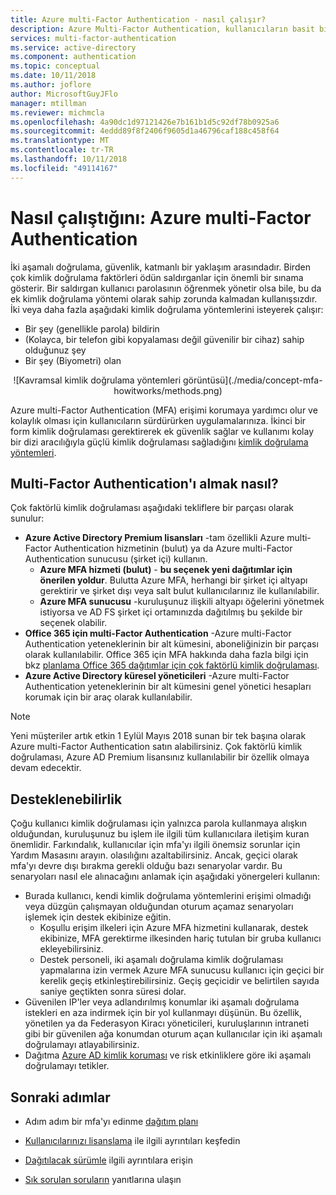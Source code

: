 ```yaml
---
title: Azure multi-Factor Authentication - nasıl çalışır?
description: Azure Multi-Factor Authentication, kullanıcıların basit bir oturum açma işlemi taleplerini karşılarken, verilere ve uygulamalara erişimi korumaya da yardımcı olur.
services: multi-factor-authentication
ms.service: active-directory
ms.component: authentication
ms.topic: conceptual
ms.date: 10/11/2018
ms.author: joflore
author: MicrosoftGuyJFlo
manager: mtillman
ms.reviewer: michmcla
ms.openlocfilehash: 4a90dc1d97121426e7b161b1d5c92df78b0925a6
ms.sourcegitcommit: 4eddd89f8f2406f9605d1a46796caf188c458f64
ms.translationtype: MT
ms.contentlocale: tr-TR
ms.lasthandoff: 10/11/2018
ms.locfileid: "49114167"
---
```

# <a name="how-it-works-azure-multi-factor-authentication"></a>Nasıl çalıştığını: Azure multi-Factor Authentication

İki aşamalı doğrulama, güvenlik, katmanlı bir yaklaşım arasındadır. Birden çok kimlik doğrulama faktörleri ödün saldırganlar için önemli bir sınama gösterir. Bir saldırgan kullanıcı parolasının öğrenmek yönetir olsa bile, bu da ek kimlik doğrulama yöntemi olarak sahip zorunda kalmadan kullanışsızdır. İki veya daha fazla aşağıdaki kimlik doğrulama yöntemlerini isteyerek çalışır:

* Bir şey (genellikle parola) bildirin
* (Kolayca, bir telefon gibi kopyalaması değil güvenilir bir cihaz) sahip olduğunuz şey
* Bir şey (Biyometri) olan

<center>![Kavramsal kimlik doğrulama yöntemleri görüntüsü](./media/concept-mfa-howitworks/methods.png)</center>

Azure multi-Factor Authentication (MFA) erişimi korumaya yardımcı olur ve kolaylık olması için kullanıcıların sürdürürken uygulamalarınıza. İkinci bir form kimlik doğrulaması gerektirerek ek güvenlik sağlar ve kullanımı kolay bir dizi aracılığıyla güçlü kimlik doğrulaması sağladığını [kimlik doğrulama yöntemleri](concept-authentication-methods.md).

## <a name="how-to-get-multi-factor-authentication"></a>Multi-Factor Authentication'ı almak nasıl?

Çok faktörlü kimlik doğrulaması aşağıdaki tekliflere bir parçası olarak sunulur:

* **Azure Active Directory Premium lisansları** -tam özellikli Azure multi-Factor Authentication hizmetinin (bulut) ya da Azure multi-Factor Authentication sunucusu (şirket içi) kullanın.
   * **Azure MFA hizmeti (bulut)** - **bu seçenek yeni dağıtımlar için önerilen yoldur**. Bulutta Azure MFA, herhangi bir şirket içi altyapı gerektirir ve şirket dışı veya salt bulut kullanıcılarınız ile kullanılabilir.
   * **Azure MFA sunucusu** -kuruluşunuz ilişkili altyapı öğelerini yönetmek istiyorsa ve AD FS şirket içi ortamınızda dağıtılmış bu şekilde bir seçenek olabilir.
* **Office 365 için multi-Factor Authentication** -Azure multi-Factor Authentication yeteneklerinin bir alt kümesini, aboneliğinizin bir parçası olarak kullanılabilir. Office 365 için MFA hakkında daha fazla bilgi için bkz [planlama Office 365 dağıtımlar için çok faktörlü kimlik doğrulaması](https://support.office.com/article/plan-for-multi-factor-authentication-for-office-365-deployments-043807b2-21db-4d5c-b430-c8a6dee0e6ba).
* **Azure Active Directory küresel yöneticileri** -Azure multi-Factor Authentication yeteneklerinin bir alt kümesini genel yönetici hesapları korumak için bir araç olarak kullanılabilir.

> [!NOTE]
> Yeni müşteriler artık etkin 1 Eylül Mayıs 2018 sunan bir tek başına olarak Azure multi-Factor Authentication satın alabilirsiniz. Çok faktörlü kimlik doğrulaması, Azure AD Premium lisansınız kullanılabilir bir özellik olmaya devam edecektir.

## <a name="supportability"></a>Desteklenebilirlik

Çoğu kullanıcı kimlik doğrulaması için yalnızca parola kullanmaya alışkın olduğundan, kuruluşunuz bu işlem ile ilgili tüm kullanıcılara iletişim kuran önemlidir. Farkındalık, kullanıcılar için mfa'yı ilgili önemsiz sorunlar için Yardım Masasını arayın. olasılığını azaltabilirsiniz. Ancak, geçici olarak mfa'yı devre dışı bırakma gerekli olduğu bazı senaryolar vardır. Bu senaryoları nasıl ele alınacağını anlamak için aşağıdaki yönergeleri kullanın:

* Burada kullanıcı, kendi kimlik doğrulama yöntemlerini erişimi olmadığı veya düzgün çalışmayan olduğundan oturum açamaz senaryoları işlemek için destek ekibinize eğitin.
   * Koşullu erişim ilkeleri için Azure MFA hizmetini kullanarak, destek ekibinize, MFA gerektirme ilkesinden hariç tutulan bir gruba kullanıcı ekleyebilirsiniz.
   * Destek personeli, iki aşamalı doğrulama kimlik doğrulaması yapmalarına izin vermek Azure MFA sunucusu kullanıcı için geçici bir kerelik geçiş etkinleştirebilirsiniz. Geçiş geçicidir ve belirtilen sayıda saniye geçtikten sonra süresi dolar.   
* Güvenilen IP'ler veya adlandırılmış konumlar iki aşamalı doğrulama istekleri en aza indirmek için bir yol kullanmayı düşünün. Bu özellik, yönetilen ya da Federasyon Kiracı yöneticileri, kuruluşlarının intraneti gibi bir güvenilen ağa konumdan oturum açan kullanıcılar için iki aşamalı doğrulamayı atlayabilirsiniz.
* Dağıtma [Azure AD kimlik koruması](../active-directory-identityprotection.md) ve risk etkinliklere göre iki aşamalı doğrulamayı tetikler.

## <a name="next-steps"></a>Sonraki adımlar

- Adım adım bir mfa'yı edinme [dağıtım planı](https://aka.ms/MFADeploymentPlan)

- [Kullanıcılarınızı lisanslama](concept-mfa-licensing.md) ile ilgili ayrıntıları keşfedin

- [Dağıtılacak sürümle](concept-mfa-whichversion.md) ilgili ayrıntılara erişin

- [Sık sorulan soruların](multi-factor-authentication-faq.md) yanıtlarına ulaşın
